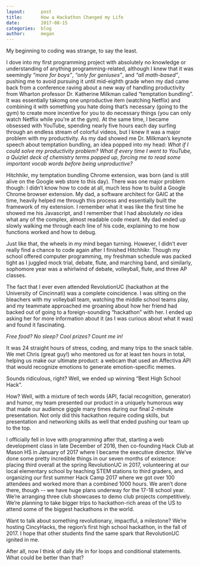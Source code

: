 ```yaml
---
layout:      post
title:       How a Hackathon Changed my Life
date:        2017-08-15
categories:  blog
author:      megan
---
```


My beginning to coding was strange, to say the least.

I dove into my first programming project with absolutely no knowledge or understanding of anything programming-related, although I knew that it was seemingly _“more for boys”_, _“only for geniuses”_, and _“all math-based”_, pushing me to avoid pursuing it until mid-eighth grade when my dad came back from a conference raving about a new way of handling productivity  from Wharton professor Dr. Katherine Milkman called “temptation bundling”. It was essentially takomg one unproductive item (watching Netflix) and combining it with something you hate doing that’s necessary (going to the gym) to create more incentive for you to do necessary things (you can only watch Netflix while you’re at the gym). At the same time, I became obsessed with YouTube, spending nearly five hours each day surfing through an endless stream of colorful videos, but I knew it was a major problem with my productivity. As my dad showed me Dr. Milkman’s keynote speech about temptation bundling, an idea popped into my head: _What if I could solve my productivity problem? What if every time I went to YouTube, a Quizlet deck of chemistry terms popped up, forcing me to read some important vocab words before being unproductive?_

Hitchhikr, my temptation bundling Chrome extension, was born (and is still alive on the Google web store to this day). There was one major problem though: I didn’t know how to code at all, much less how to build a Google Chrome browser extension. My dad, a software architect for GAIC at the time, heavily helped me through this process and essentially built the framework of my extension. I remember what it was like the first time he showed me his Javascript, and I remember that I had absolutely *no* idea what any of the complex, almost readable code meant. My dad ended up slowly walking me through each line of his code, explaining to me how functions worked and how to debug.

Just like that, the wheels in my mind began turning. However, I didn’t ever really find a chance to code again after I finished Hitchhikr. Though my school offered computer programming, my freshman schedule was packed tight as I juggled mock trial, debate, flute, and marching band, and similarly, sophomore year was a whirlwind of debate, volleyball, flute, and three AP classes.

The fact that I ever even attended RevolutionUC (hackathon at the University of Cincinnati) was a complete coincidence. I was sitting on the bleachers with my volleyball team, watching the middle school teams play, and my teammate approached me groaning about how her friend had backed out of going to a foreign-sounding “hackathon” with her. I ended up asking her for more information about it (as I was curious about what it was) and found it fascinating.

_Free food? No sleep? Cool prizes? Count me in!_

It was 24 straight hours of stress, coding, and many trips to the snack table. We met Chris (great guy!) who mentored us for at least ten hours in total, helping us make our ultimate product: a webcam that used an Affectiva API that would recognize emotions to generate emotion-specific memes.

Sounds ridiculous, right? Well, we ended up winning “Best High School Hack”.

How? Well, with a mixture of tech words (API, facial recognition, generator) and humor, my team presented our product in a uniquely humorous way that made our audience giggle many times during our final 2-minute presentation. Not only did this hackathon require coding skills, but presentation and networking skills as well that ended pushing our team up to the top.

I officially fell in love with programming after that, starting a web development class in late December of 2016, then co-founding Hack Club at Mason HS in January of 2017 where I became the executive director. We’ve done some pretty incredible things in our seven months of existence: placing third overall at the spring RevolutionUC in 2017, volunteering at our local elementary school by teaching STEM stations to third graders, and organizing our first summer Hack Camp 2017 where we got over 100 attendees and worked more than a combined 1000 hours. We aren’t done there, though -- we have huge plans underway for the 17-18 school year. We’re arranging three club showcases to demo club projects competitively. We’re planning to take bigger trips to hackathon-rich areas of the US to attend some of the biggest hackathons in the world.

Want to talk about something revolutionary, impactful, a milestone? We’re hosting CincyHacks, the region’s first high school hackathon, in the fall of 2017. I hope that other students find the same spark that RevolutionUC ignited in me.

After all, now I think of daily life in for loops and conditional statements. What could be better than that?
